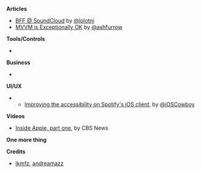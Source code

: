 **Articles**


* [BFF @ SoundCloud](https://www.thoughtworks.com/insights/blog/bff-soundcloud) by [@lplotni](http://twitter.com/lplotni)
* [MVVM is Exceptionally OK](https://ashfurrow.com/blog/mvvm-is-exceptionally-ok/) by [@ashfurrow](https://twitter.com/ashfurrow)

**Tools/Controls**

* 

**Business**

* 


**UI/UX**

* * [Improving the accessibility on Spotify's iOS client](https://labs.spotify.com/2015/11/11/improving-the-accessibility-on-our-ios-client/), by [@iOSCowboy](http:s//twitter.com/iOSCowboy)


**Videos**

* [Inside Apple, part one](http://www.cbsnews.com/videos/inside-apple-part-one/), by CBS News

**One more thing**


**Credits**

* [lkmfz](https://github.com/lkmfz), [andreamazz](https://github.com/andreamazz)  
